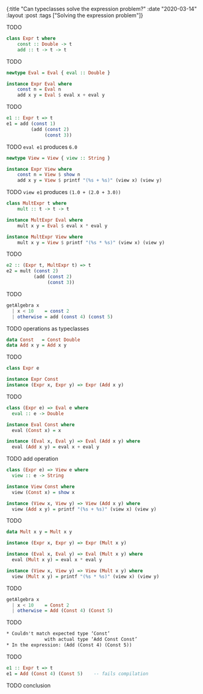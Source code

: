{:title "Can typeclasses solve the expression problem?"
 :date "2020-03-14"
 :layout :post
 :tags ["Solving the expression problem"]}

TODO

```haskell
class Expr t where
    const :: Double -> t
    add :: t -> t -> t
```

TODO

```haskell
newtype Eval = Eval { eval :: Double }

instance Expr Eval where
    const n = Eval n
    add x y = Eval $ eval x + eval y
```

TODO

```haskell
e1 :: Expr t => t
e1 = add (const 1)
         (add (const 2)
              (const 3))
```

TODO `eval e1` produces `6.0`

```haskell
newtype View = View { view :: String }

instance Expr View where
    const n = View $ show n
    add x y = View $ printf "(%s + %s)" (view x) (view y)
```

TODO `view e1` produces `(1.0 + (2.0 + 3.0))`

```haskell
class MultExpr t where
    mult :: t -> t -> t

instance MultExpr Eval where
    mult x y = Eval $ eval x * eval y

instance MultExpr View where
    mult x y = View $ printf "(%s * %s)" (view x) (view y)
```

TODO

```haskell
e2 :: (Expr t, MultExpr t) => t
e2 = mult (const 2)
          (add (const 2)
               (const 3))
```

TODO

```haskell
getAlgebra x
  | x < 10    = const 2
  | otherwise = add (const 4) (const 5)
```


TODO operations as typeclasses

```haskell
data Const   = Const Double
data Add x y = Add x y
```

TODO

```haskell
class Expr e

instance Expr Const
instance (Expr x, Expr y) => Expr (Add x y)
```


TODO

```haskell
class (Expr e) => Eval e where
  eval :: e -> Double

instance Eval Const where
  eval (Const x) = x

instance (Eval x, Eval y) => Eval (Add x y) where
  eval (Add x y) = eval x + eval y
```

TODO add operation

```haskell
class (Expr e) => View e where
  view :: e -> String

instance View Const where
  view (Const x) = show x

instance (View x, View y) => View (Add x y) where
  view (Add x y) = printf "(%s + %s)" (view x) (view y)
```

TODO

```haskell
data Mult x y = Mult x y

instance (Expr x, Expr y) => Expr (Mult x y)

instance (Eval x, Eval y) => Eval (Mult x y) where
  eval (Mult x y) = eval x * eval y

instance (View x, View y) => View (Mult x y) where
  view (Mult x y) = printf "(%s * %s)" (view x) (view y)
```

TODO

```haskell
getAlgebra x
  | x < 10    = Const 2
  | otherwise = Add (Const 4) (Const 5)
```

TODO

```xml
* Couldn't match expected type ‘Const’
              with actual type ‘Add Const Const’
* In the expression: (Add (Const 4) (Const 5))
```

TODO

```haskell
e1 :: Expr t => t
e1 = Add (Const 4) (Const 5)    -- fails compilation
```

TODO conclusion

